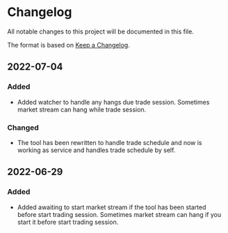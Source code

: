 # Changelog

All notable changes to this project will be documented in this file.

The format is based on [Keep a Changelog](https://keepachangelog.com/en/1.0.0/).

## 2022-07-04
### Added
- Added watcher to handle any hangs due trade session. Sometimes market stream can hang while trade session.
### Changed
- The tool has been rewritten to handle trade schedule and now is working as service and handles trade schedule by self.     


## 2022-06-29
### Added
- Added awaiting to start market stream if the tool has been started before start trading session.
Sometimes market stream can hang if you start it before start trading session.